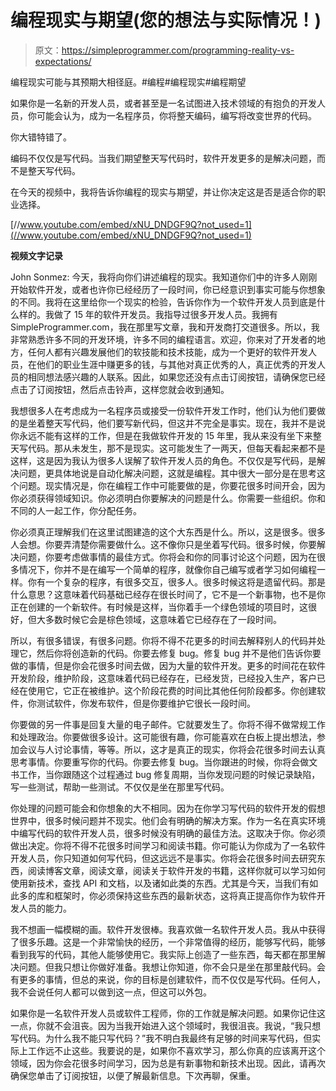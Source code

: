 # 编程现实与期望(您的想法与实际情况！)

> 原文：<https://simpleprogrammer.com/programming-reality-vs-expectations/>

编程现实可能与其预期大相径庭。#编程#编程现实#编程期望

如果你是一名新的开发人员，或者甚至是一名试图进入技术领域的有抱负的开发人员，你可能会认为，成为一名程序员，你将整天编码，编写将改变世界的代码。

你大错特错了。

编码不仅仅是写代码。当我们期望整天写代码时，软件开发更多的是解决问题，而不是整天写代码。

在今天的视频中，我将告诉你编程的现实与期望，并让你决定这是否是适合你的职业选择。

[//www.youtube.com/embed/xNU_DNDGF9Q?not_used=1](//www.youtube.com/embed/xNU_DNDGF9Q?not_used=1)

**视频文字记录**

John Sonmez: 今天，我将向你们讲述编程的现实。我知道你们中的许多人刚刚开始软件开发，或者也许你已经经历了一段时间，你已经意识到事实可能与你想象的不同。我将在这里给你一个现实的检验，告诉你作为一个软件开发人员到底是什么样的。我做了 15 年的软件开发员。我指导过很多开发人员。我拥有 SimpleProgrammer.com，我在那里写文章，我和开发商打交道很多。所以，我非常熟悉许多不同的开发环境，许多不同的编程语言。欢迎，你来对了开发者的地方，任何人都有兴趣发展他们的软技能和技术技能，成为一个更好的软件开发人员，在他们的职业生涯中赚更多的钱，与其他对真正优秀的人，真正优秀的开发人员的相同想法感兴趣的人联系。因此，如果您还没有点击订阅按钮，请确保您已经点击了订阅按钮，然后点击铃声，这样您就会收到通知。

我想很多人在考虑成为一名程序员或接受一份软件开发工作时，他们认为他们要做的是坐着整天写代码，他们要写新代码，但这并不完全是事实。现在，我并不是说你永远不能有这样的工作，但是在我做软件开发的 15 年里，我从来没有坐下来整天写代码。那从未发生，那不是现实。这可能发生了一两天，但每天看起来都不是这样，这是因为我认为很多人误解了软件开发人员的角色。不仅仅是写代码，是解决问题，更具体地说是自动化解决问题，这就是编程。其中很大一部分是在思考这个问题。现实情况是，你在编程工作中可能要做的是，你要花很多时间开会，因为你必须获得领域知识。你必须明白你要解决的问题是什么。你需要一些组织。你和不同的人一起工作，你分配任务。

你必须真正理解我们在这里试图建造的这个大东西是什么。所以，这是很多。很多人会想。你要弄清楚你需要做什么。这不像你只是坐着写代码。很多时候，你要解决问题，你要考虑做事情的最佳方式。你将会和你的同事讨论这个问题，因为在很多情况下，你并不是在编写一个简单的程序，就像你自己编写或者学习如何编程一样。你有一个复杂的程序，有很多交互，很多人。很多时候这将是遗留代码。那是什么意思？这意味着代码基础已经存在很长时间了，它不是一个新事物，也不是你正在创建的一个新软件。有时候是这样，当你着手一个绿色领域的项目时，这很好，但大多数时候它会是棕色领域，这意味着它已经存在了一段时间。

所以，有很多错误，有很多问题。你将不得不花更多的时间去解释别人的代码并处理它，然后你将创造新的代码。你要去修复 bug。修复 bug 并不是他们告诉你要做的事情，但是你会花很多时间去做，因为大量的软件开发。更多的时间花在软件开发阶段，维护阶段，这意味着代码已经存在，已经发货，已经投入生产，客户已经在使用它，它正在被维护。这个阶段花费的时间比其他任何阶段都多。你创建软件，你测试软件，你发布软件，但是你要维护它很长一段时间。

你要做的另一件事是回复大量的电子邮件。它就要发生了。你将不得不做常规工作和处理政治。你要做很多设计。这可能很有趣，你可能喜欢在白板上提出想法，参加会议与人讨论事情，等等。所以，这才是真正的现实，你将会花很多时间去认真思考事情。你要重写你的代码。你要去修复 bug。当你跟进的时候，你将会做文书工作，当你跟随这个过程通过 bug 修复周期，当你发现问题的时候记录缺陷，写一些测试，帮助一些测试。不仅仅是坐在那里写代码。

你处理的问题可能会和你想象的大不相同。因为在你学习写代码的软件开发的假想世界中，很多时候问题并不现实。他们会有明确的解决方案。作为一名在真实环境中编写代码的软件开发人员，很多时候没有明确的最佳方法。这取决于你。你必须做出决定。你将不得不花很多时间学习和阅读书籍。你可能认为你成为了一名软件开发人员，你只知道如何写代码，但这远远不是事实。你将会花很多时间去研究东西，阅读博客文章，阅读文章，阅读关于软件开发的书籍，这样你就可以学习如何使用新技术，查找 API 和文档，以及诸如此类的东西。尤其是今天，当我们有如此多的库和框架时，你必须保持这些东西的最新状态，这将真正提高你作为软件开发人员的能力。

我不想画一幅模糊的画。软件开发很棒。我喜欢做一名软件开发人员。我从中获得了很多乐趣。这是一个非常愉快的经历，一个非常值得的经历，能够写代码，能够看到我写的代码，其他人能够使用它。我实际上创造了一些东西，每天都在那里解决问题。但我只想让你做好准备。我想让你知道，你不会只是坐在那里敲代码。会有更多的事情，但总的来说，你的目标是创建软件，而不仅仅是写代码。任何人，我不会说任何人都可以做到这一点，但这可以外包。

如果你是一名软件开发人员或软件工程师，你的工作就是解决问题。如果你记住这一点，你就不会沮丧。因为当我开始进入这个领域时，我很沮丧。我说，“我只想写代码。为什么我不能只写代码？”我不明白我最终有足够的时间来写代码，但实际上工作远不止这些。我要说的是，如果你不喜欢学习，那么你真的应该离开这个领域，因为你会花很多时间学习，因为总是有新事物和新技术出现。因此，请再次确保您单击了订阅按钮，以便了解最新信息。下次再聊，保重。